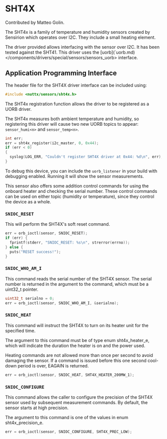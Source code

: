 # SHT4X

Contributed by Matteo Golin.

The SHT4x is a family of temperature and humidity sensors created by
Sensirion which operates over I2C. They include a small heating element.

The driver provided allows interfacing with the sensor over I2C. It has
been tested against the SHT41. This driver uses the
\[<span class="title-ref">uorb\](\`uorb.md)
\</components/drivers/special/sensors/sensors\_uorb\></span> interface.

## Application Programming Interface

The header file for the SHT4X driver interface can be included using:

``` c
#include <nuttx/sensors/sht4x.h>
```

The SHT4x registration function allows the driver to be registered as a
UORB driver.

The SHT4x measures both ambient temperature and humidity, so registering
this driver will cause two new UORB topics to appear: `sensor_humi<n>`
and `sensor_temp<n>`.

``` c
int err;
err = sht4x_register(i2c_master, 0, 0x44);
if (err < 0)
{
  syslog(LOG_ERR, "Couldn't register SHT4X driver at 0x44: %d\n", err);
}
```

To debug this device, you can include the `uorb_listener` in your build
with debugging enabled. Running it will show the sensor measurements.

This sensor also offers some addition control commands for using the
onboard heater and checking the serial number. These control commands
can be used on either topic (humidity or temperature), since they
control the device as a whole.

### `SNIOC_RESET`

This will perform the SHT4X's soft reset command.

``` c
err = orb_ioctl(sensor, SNIOC_RESET);
if (err) {
  fprintf(stderr, "SNIOC_RESET: %s\n", strerror(errno));
} else {
  puts("RESET success!");
}
```

### `SNIOC_WHO_AM_I`

This command reads the serial number of the SHT4X sensor. The serial
number is returned in the argument to the command, which must be a
<span class="title-ref">uint32\_t</span> pointer.

``` c
uint32_t serialno = 0;
err = orb_ioctl(sensor, SNIOC_WHO_AM_I, &serialno);
```

### `SNIOC_HEAT`

This command will instruct the SHT4X to turn on its heater unit for the
specified time.

The argument to this command must be of type
<span class="title-ref">enum sht4x\_heater\_e</span>, which will
indicate the duration the heater is on and the power used.

Heating commands are not allowed more than once per second to avoid
damaging the sensor. If a command is issued before this one second
cool-down period is over, <span class="title-ref">EAGAIN</span> is
returned.

``` c
err = orb_ioctl(sensor, SNIOC_HEAT, SHT4X_HEATER_200MW_1);
```

### `SNIOC_CONFIGURE`

This command allows the caller to configure the precision of the SHT4X
sensor used by subsequent measurement commands. By default, the sensor
starts at high precision.

The argument to this command is one of the values in
<span class="title-ref">enum sht4x\_precision\_e</span>.

``` c
err = orb_ioctl(sensor, SNIOC_CONFIGURE, SHT4X_PREC_LOW);
```
